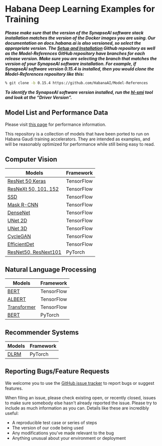 # Habana Deep Learning Examples for Training

***Please make sure that the version of the SynapseAI software stack installation
matches the version of the Docker images you are using. Our documentation on
docs.habana.ai is also versioned, so select the appropriate version.  The [Setup
and Installation](https://github.com/HabanaAI/Setup_and_Install) Github repository as well as the Model-References GitHub
repository have branches for each release version. Make sure you are selecting
the branch that matches the version of your SynapseAI software installation. For
example, if SynapseAI software version 0.15.4 is installed, then you would clone
the Model-References repository like this:***

```bash
% git clone -b 0.15.4 https://github.com/HabanaAI/Model-References
```

***To identify the SynapseAI software version installed, run the
[hl-smi](https://docs.habana.ai/en/latest/System_Management_Tools_Guide/System_Management_Tools.html#hl-smi-utility-options)
tool and look at the “Driver Version”.***

## Model List and Performance Data

Please visit [this page](https://developer.habana.ai/resources/habana-training-models/#performance) for performance information.

This repository is a collection of models that have been ported to run on Habana Gaudi training accelerators. They are intended as examples, and will be reasonably optimized for performance while still being easy to read.

## Computer Vision
| Models  | Framework |
| ------------- | ------------- |
| [ResNet 50 Keras](TensorFlow/computer_vision/Resnets/resnet_keras) | TensorFlow |
| [ResNeXt 50, 101, 152](TensorFlow/computer_vision/Resnets)  |TensorFlow |
| [SSD](TensorFlow/computer_vision/SSD_ResNet34) |TensorFlow |
| [Mask R-CNN](TensorFlow/computer_vision/maskrcnn) |TensorFlow |
| [DenseNet](TensorFlow/computer_vision/densenet) |TensorFlow |
| [UNet 2D](TensorFlow/computer_vision/Unet2D) | TensorFlow |
| [UNet 3D](TensorFlow/computer_vision/UNet3D) | TensorFlow |
| [CycleGAN](TensorFlow/computer_vision/CycleGAN) | TensorFlow |
| [EfficientDet](TensorFlow/computer_vision/efficientdet) | TensorFlow |
| [ResNet50, ResNext101](PyTorch/computer_vision/ImageClassification/ResNet)  | PyTorch |

## Natural Language Processing
| Models  | Framework |
| ------------- | ------------- |
| [BERT](TensorFlow/nlp/bert) | TensorFlow |
| [ALBERT](TensorFlow/nlp/albert) | TensorFlow |
| [Transformer](TensorFlow/nlp/transformer) | TensorFlow |
| [BERT](PyTorch/nlp/bert) | PyTorch |

## Recommender Systems
| Models  | Framework |
| ------------- | ------------- |
| [DLRM](PyTorch/recommendation/dlrm) | PyTorch |

## Reporting Bugs/Feature Requests

We welcome you to use the [GitHub issue tracker](https://github.com/HabanaAI/Model-References/issues) to report bugs or suggest features.

When filing an issue, please check existing open, or recently closed, issues to make sure somebody else hasn't already
reported the issue. Please try to include as much information as you can. Details like these are incredibly useful:

* A reproducible test case or series of steps
* The version of our code being used
* Any modifications you've made relevant to the bug
* Anything unusual about your environment or deployment
